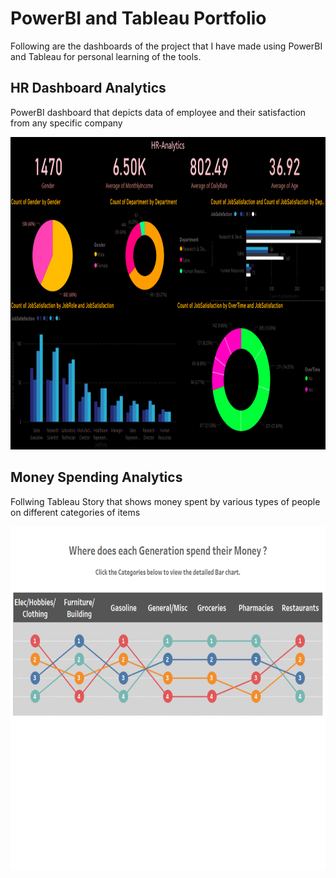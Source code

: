 # PowerBI and Tableau Portfolio
Following are the dashboards of the project that I have made using PowerBI and Tableau for personal learning of the tools.

## HR Dashboard Analytics
PowerBI dashboard that depicts data of employee and their satisfaction from any specific company
<p align="center">
<img src="/images/HR_analytics.gif" width="850" height="500"/>
</p>


## Money Spending Analytics
Follwing Tableau Story that shows money spent by various types of people on different categories of items

<p align="center">
<img src="/images/money_spending.gif" width="700" height="550"/>
</p>

